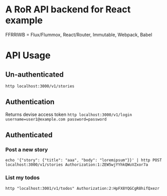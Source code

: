 # A RoR API backend for React example 
FFRRIWB = Flux/Flummox, React/Router, Immutable, Webpack, Babel

# API Usage

## Un-authenticated
`http localhost:3000/v1/stories`

## Authentication
Returns devise access token 
`http localhost:3000/v1/login username=user1@example.com password=password`

## Authenticated

### Post a new story
`echo '{"story": {"title": "aaa", "body": "loremipsum"}}' | http POST localhost:3000/v1/stories Authorization:1:ZEW5wjYYhkQWuVZxor7a`

### List my todos
`http "localhost:3001/v1/todos" Authorization:2:HpFX8YQGCgR8hifQxezr`
